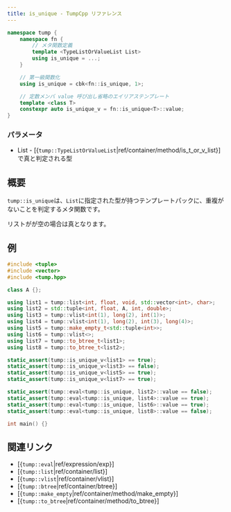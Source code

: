 ```yaml
---
title: is_unique - TumpCpp リファレンス
---
```


```cpp
namespace tump {
    namespace fn {
        // メタ関数定義
        template <TypeListOrValueList List>
        using is_unique = ...;
    }

    // 第一級関数化
    using is_unique = cbk<fn::is_unique, 1>;

    // 定数メンバ value 呼び出し省略のエイリアステンプレート
    template <class T>
    constexpr auto is_unique_v = fn::is_unique<T>::value;
}
```

### パラメータ

- List - [{`tump::TypeListOrValueList`|ref/container/method/is_t_or_v_list}]で真と判定される型

## 概要

`tump::is_unique`は、`List`に指定された型が持つテンプレートパックに、重複がないことを判定するメタ関数です。

リストがが空の場合は真となります。

## 例

```cpp
#include <tuple>
#include <vector>
#include <tump.hpp>

class A {};

using list1 = tump::list<int, float, void, std::vector<int>, char>;
using list2 = std::tuple<int, float, A, int, double>;
using list3 = tump::vlist<int(1), long(2), int(1)>;
using list4 = tump::vlist<int(1), long(2), int(3), long(4)>;
using list5 = tump::make_empty_t<std::tuple<int>>;
using list6 = tump::vlist<>;
using list7 = tump::to_btree_t<list1>;
using list8 = tump::to_btree_t<list2>;

static_assert(tump::is_unique_v<list1> == true);
static_assert(tump::is_unique_v<list3> == false);
static_assert(tump::is_unique_v<list5> == true);
static_assert(tump::is_unique_v<list7> == true);

static_assert(tump::eval<tump::is_unique, list2>::value == false);
static_assert(tump::eval<tump::is_unique, list4>::value == true);
static_assert(tump::eval<tump::is_unique, list6>::value == true);
static_assert(tump::eval<tump::is_unique, list8>::value == false);

int main() {}
```

## 関連リンク

- [{`tump::eval`|ref/expression/exp}]
- [{`tump::list`|ref/container/list}]
- [{`tump::vlist`|ref/container/vlist}]
- [{`tump::btree`|ref/container/btree}]
- [{`tump::make_empty`|ref/container/method/make_empty}]
- [{`tump::to_btree`|ref/container/method/to_btree}]
